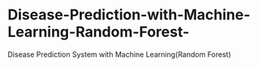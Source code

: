 # Disease-Prediction-with-Machine-Learning-Random-Forest-
Disease Prediction System with Machine Learning(Random Forest)
